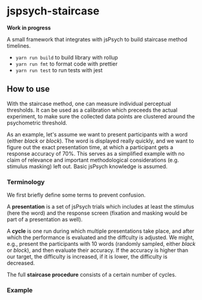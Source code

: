 # jspsych-staircase

**Work in progress**

A small framework that integrates with jsPsych to build staircase method timelines.

- `yarn run build` to build library with rollup
- `yarn run fmt` to format code with prettier
- `yarn run test` to run tests with jest

## How to use

With the staircase method, one can measure individual perceptual thresholds. It can be used as a calibration which preceeds the actual experiment, to make sure the collected data points are clustered around the psychometric threshold.

As an example, let's assume we want to present participants with a word (either _black_ or _block_). The word is displayed really quickly, and we want to figure out the exact presentation time, at which a participant gets a response accuracy of 70%. This serves as a simplified example with no claim of relevance and important methodological considerations (e.g. stimulus masking) left out. Basic jsPsych knowledge is assumed.

### Terminology

We first briefly define some terms to prevent confusion.

A **presentation** is a set of jsPsych trials which includes at least the stimulus (here the word) and the response screen (fixation and masking would be part of a presentation as well).

A **cycle** is one run during which multiple presentations take place, and after which the performance is evaluated and the diffculty is adjusted. We might, e.g., present the participants with 10 words (randomly sampled, either _black_ or _block_), and then evaluate their accuracy. If the accuracy is higher than our target, the difficulty is increased, if it is lower, the difficulty is decreased.

The full **staircase procedure** consists of a certain number of cycles.

### Example
